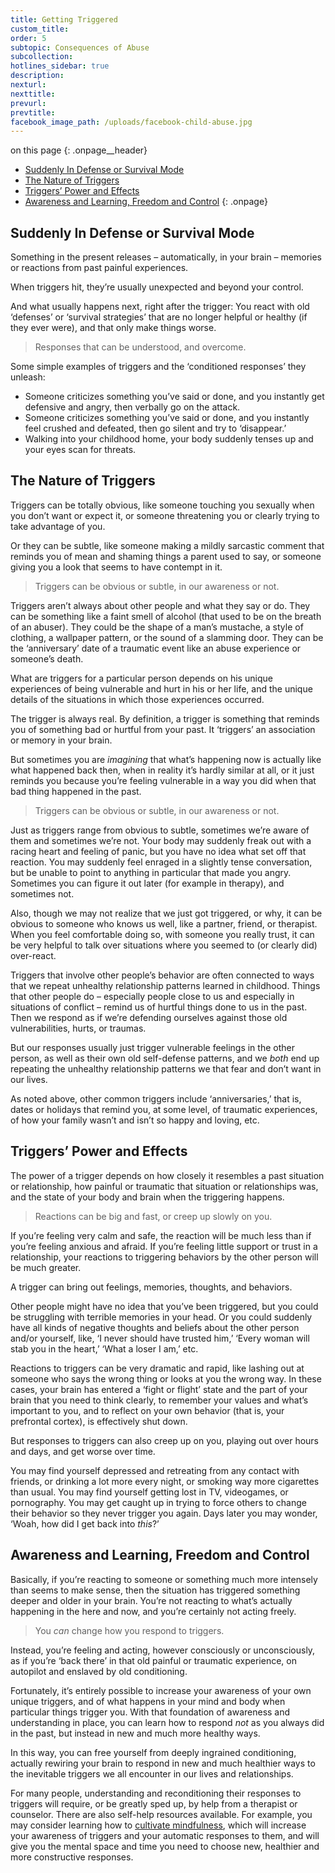 ```yaml
---
title: Getting Triggered
custom_title:
order: 5
subtopic: Consequences of Abuse
subcollection:
hotlines_sidebar: true
description:
nexturl:
nexttitle:
prevurl:
prevtitle:
facebook_image_path: /uploads/facebook-child-abuse.jpg
---
```



on this page
{: .onpage__header}

* [Suddenly In Defense or Survival Mode](#suddenly-in-defense-or-survival-mode)
* [The Nature of Triggers](#the-nature-of-triggers)
* [Triggers’ Power and Effects](#triggers-power-and-effects)
* [Awareness and Learning, Freedom and Control](#awareness-and-learning-freedom-and-control)
{: .onpage}

## Suddenly In Defense or Survival Mode

Something in the present releases – automatically, in your brain – memories or reactions from past painful experiences.

When triggers hit, they’re usually unexpected and beyond your control.

And what usually happens next, right after the trigger: You react with old ‘defenses’ or ‘survival strategies’ that are no longer helpful or healthy (if they ever were), and that only make things worse.

> Responses that can be understood, and overcome.

Some simple examples of triggers and the ‘conditioned responses’ they unleash:

* Someone criticizes something you’ve said or done, and you instantly get defensive and angry, then verbally go on the attack.
* Someone criticizes something you’ve said or done, and you instantly feel crushed and defeated, then go silent and try to ‘disappear.’
* Walking into your childhood home, your body suddenly tenses up and your eyes scan for threats.


## The Nature of Triggers

Triggers can be totally obvious, like someone touching you sexually when you don’t want or expect it, or someone threatening you or clearly trying to take advantage of you.

Or they can be subtle, like someone making a mildly sarcastic comment that reminds you of mean and shaming things a parent used to say, or someone giving you a look that seems to have contempt in it.

> Triggers can be obvious or subtle, in our awareness or not.

Triggers aren’t always about other people and what they say or do. They can be something like a faint smell of alcohol (that used to be on the breath of an abuser). They could be the shape of a man’s mustache, a style of clothing, a wallpaper pattern, or the sound of a slamming door. They can be the ‘anniversary’ date of a traumatic event like an abuse experience or someone’s death.

What are triggers for a particular person depends on his unique experiences of being vulnerable and hurt in his or her life, and the unique details of the situations in which those experiences occurred.

The trigger is always real. By definition, a trigger is something that reminds you of something bad or hurtful from your past. It ‘triggers’ an association or memory in your brain.

But sometimes you are *imagining* that what’s happening now is actually like what happened back then, when in reality it’s hardly similar at all, or it just reminds you because you’re feeling vulnerable in a way you did when that bad thing happened in the past.

> Triggers can be obvious or subtle, in our awareness or not.

Just as triggers range from obvious to subtle, sometimes we’re aware of them and sometimes we’re not. Your body may suddenly freak out with a racing heart and feeling of panic, but you have no idea what set off that reaction. You may suddenly feel enraged in a slightly tense conversation, but be unable to point to anything in particular that made you angry. Sometimes you can figure it out later (for example in therapy), and sometimes not.

Also, though we may not realize that we just got triggered, or why, it can be obvious to someone who knows us well, like a partner, friend, or therapist. When you feel comfortable doing so, with someone you really trust, it can be very helpful to talk over situations where you seemed to (or clearly did) over-react.

Triggers that involve other people’s behavior are often connected to ways that we repeat unhealthy relationship patterns learned in childhood. Things that other people do – especially people close to us and especially in situations of conflict – remind us of hurtful things done to us in the past. Then we respond as if we’re defending ourselves against those old vulnerabilities, hurts, or traumas.

But our responses usually just trigger vulnerable feelings in the other person, as well as their own old self-defense patterns, and we *both* end up repeating the unhealthy relationship patterns we that fear and don’t want in our lives.

As noted above, other common triggers include ‘anniversaries,’ that is, dates or holidays that remind you, at some level, of traumatic experiences, of how your family wasn’t and isn’t so happy and loving, etc.

## Triggers’ Power and Effects

The power of a trigger depends on how closely it resembles a past situation or relationship, how painful or traumatic that situation or relationships was, and the state of your body and brain when the triggering happens.

> Reactions can be big and fast, or creep up slowly on you.

If you’re feeling very calm and safe, the reaction will be much less than if you’re feeling anxious and afraid. If you’re feeling little support or trust in a relationship, your reactions to triggering behaviors by the other person will be much greater.

A trigger can bring out feelings, memories, thoughts, and behaviors.

Other people might have no idea that you’ve been triggered, but you could be struggling with terrible memories in your head. Or you could suddenly have all kinds of negative thoughts and beliefs about the other person and/or yourself, like, ‘I never should have trusted him,’ ‘Every woman will stab you in the heart,’ ‘What a loser I am,’ etc.

Reactions to triggers can be very dramatic and rapid, like lashing out at someone who says the wrong thing or looks at you the wrong way. In these cases, your brain has entered a ‘fight or flight’ state and the part of your brain that you need to think clearly, to remember your values and what’s important to you, and to reflect on your own behavior (that is, your prefrontal cortex), is effectively shut down.

But responses to triggers can also creep up on you, playing out over hours and days, and get worse over time.

You may find yourself depressed and retreating from any contact with friends, or drinking a lot more every night, or smoking way more cigarettes than usual. You may find yourself getting lost in TV, videogames, or pornography. You may get caught up in trying to force others to change their behavior so they never trigger you again. Days later you may wonder, ‘Woah, how did I get back into *this*?’

## Awareness and Learning, Freedom and Control

Basically, if you’re reacting to someone or something much more intensely than seems to make sense, then the situation has triggered something deeper and older in your brain. You’re not reacting to what’s actually happening in the here and now, and you’re certainly not acting freely.

> You *can* change how you respond to triggers.

Instead, you’re feeling and acting, however consciously or unconsciously, as if you’re ‘back there’ in that old painful or traumatic experience, on autopilot and enslaved by old conditioning.

Fortunately, it’s entirely possible to increase your awareness of your own unique triggers, and of what happens in your mind and body when particular things trigger you. With that foundation of awareness and understanding in place, you can learn how to respond *not* as you always did in the past, but instead in new and much more healthy ways.

In this way, you can free yourself from deeply ingrained conditioning, actually rewiring your brain to respond in new and much healthier ways to the inevitable triggers we all encounter in our lives and relationships.

For many people, understanding and reconditioning their responses to triggers will require, or be greatly sped up, by help from a therapist or counselor. There are also self-help resources available. For example, you may consider learning how to [cultivate mindfulness](/mindfulness-and-meditation/cultivating-mindfulness/), which will increase your awareness of triggers and your automatic responses to them, and will give you the mental space and time you need to choose new, healthier and more constructive responses.